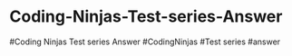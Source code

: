 # Coding-Ninjas-Test-series-Answer
#Coding Ninjas Test series Answer #CodingNinjas #Test series #answer
